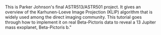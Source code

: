 This is Parker Johnson's final ASTR513/ASTR501 project. It gives an overview of the Karhunen-Loeve Image Projection (KLIP) algorithm that is widely used among the direct imaging community. This tutorial goes through how to implement it on real Beta-Pictoris data to reveal a 13 Jupiter mass exoplanet, Beta-Pictoris b."
